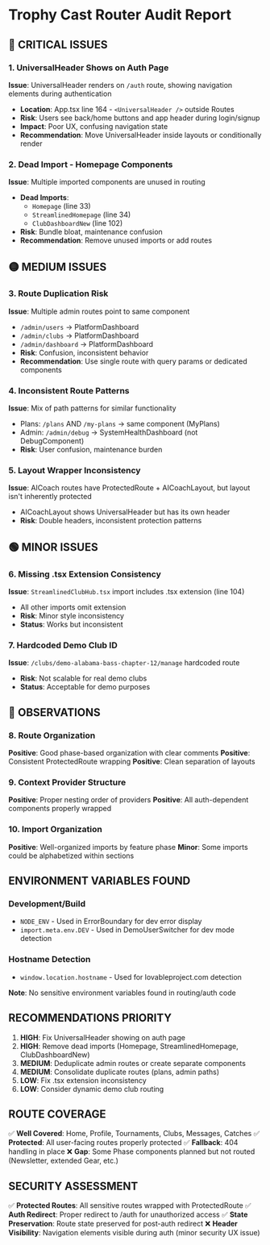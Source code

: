 # Trophy Cast Router Audit Report

## 🔴 CRITICAL ISSUES

### 1. UniversalHeader Shows on Auth Page
**Issue**: UniversalHeader renders on `/auth` route, showing navigation elements during authentication
- **Location**: App.tsx line 164 - `<UniversalHeader />` outside Routes
- **Risk**: Users see back/home buttons and app header during login/signup
- **Impact**: Poor UX, confusing navigation state
- **Recommendation**: Move UniversalHeader inside layouts or conditionally render

### 2. Dead Import - Homepage Components
**Issue**: Multiple imported components are unused in routing
- **Dead Imports**: 
  - `Homepage` (line 33)
  - `StreamlinedHomepage` (line 34) 
  - `ClubDashboardNew` (line 102)
- **Risk**: Bundle bloat, maintenance confusion
- **Recommendation**: Remove unused imports or add routes

## 🟡 MEDIUM ISSUES

### 3. Route Duplication Risk
**Issue**: Multiple admin routes point to same component
- `/admin/users` → PlatformDashboard
- `/admin/clubs` → PlatformDashboard  
- `/admin/dashboard` → PlatformDashboard
- **Risk**: Confusion, inconsistent behavior
- **Recommendation**: Use single route with query params or dedicated components

### 4. Inconsistent Route Patterns
**Issue**: Mix of path patterns for similar functionality
- Plans: `/plans` AND `/my-plans` → same component (MyPlans)
- Admin: `/admin/debug` → SystemHealthDashboard (not DebugComponent)
- **Risk**: User confusion, maintenance burden

### 5. Layout Wrapper Inconsistency  
**Issue**: AICoach routes have ProtectedRoute + AICoachLayout, but layout isn't inherently protected
- AICoachLayout shows UniversalHeader but has its own header
- **Risk**: Double headers, inconsistent protection patterns

## 🟢 MINOR ISSUES

### 6. Missing .tsx Extension Consistency
**Issue**: `StreamlinedClubHub.tsx` import includes .tsx extension (line 104)
- All other imports omit extension
- **Risk**: Minor style inconsistency
- **Status**: Works but inconsistent

### 7. Hardcoded Demo Club ID
**Issue**: `/clubs/demo-alabama-bass-chapter-12/manage` hardcoded route
- **Risk**: Not scalable for real demo clubs
- **Status**: Acceptable for demo purposes

## 🔵 OBSERVATIONS

### 8. Route Organization
**Positive**: Good phase-based organization with clear comments
**Positive**: Consistent ProtectedRoute wrapping
**Positive**: Clean separation of layouts

### 9. Context Provider Structure
**Positive**: Proper nesting order of providers
**Positive**: All auth-dependent components properly wrapped

### 10. Import Organization
**Positive**: Well-organized imports by feature phase
**Minor**: Some imports could be alphabetized within sections

## ENVIRONMENT VARIABLES FOUND

### Development/Build
- `NODE_ENV` - Used in ErrorBoundary for dev error display
- `import.meta.env.DEV` - Used in DemoUserSwitcher for dev mode detection

### Hostname Detection  
- `window.location.hostname` - Used for lovableproject.com detection

**Note**: No sensitive environment variables found in routing/auth code

## RECOMMENDATIONS PRIORITY

1. **HIGH**: Fix UniversalHeader showing on auth page
2. **HIGH**: Remove dead imports (Homepage, StreamlinedHomepage, ClubDashboardNew)
3. **MEDIUM**: Deduplicate admin routes or create separate components
4. **MEDIUM**: Consolidate duplicate routes (plans, admin paths)
5. **LOW**: Fix .tsx extension inconsistency
6. **LOW**: Consider dynamic demo club routing

## ROUTE COVERAGE

✅ **Well Covered**: Home, Profile, Tournaments, Clubs, Messages, Catches
✅ **Protected**: All user-facing routes properly protected
✅ **Fallback**: 404 handling in place
❌ **Gap**: Some Phase components planned but not routed (Newsletter, extended Gear, etc.)

## SECURITY ASSESSMENT

✅ **Protected Routes**: All sensitive routes wrapped with ProtectedRoute
✅ **Auth Redirect**: Proper redirect to /auth for unauthorized access
✅ **State Preservation**: Route state preserved for post-auth redirect
❌ **Header Visibility**: Navigation elements visible during auth (minor security UX issue)